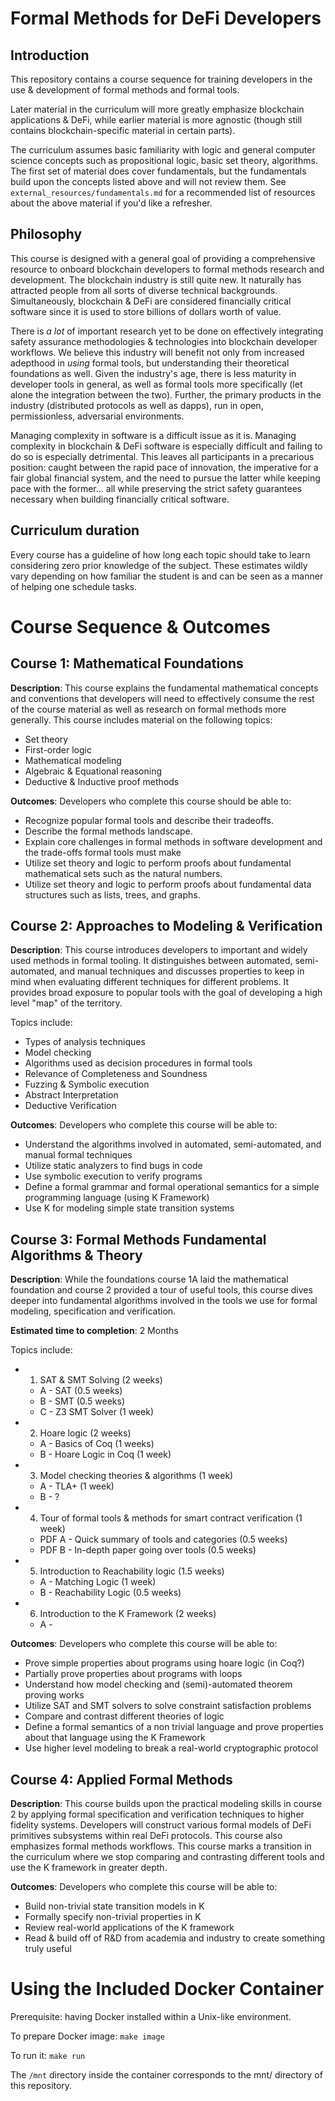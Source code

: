 # Formal Methods for DeFi Developers

## Introduction
This repository contains a course sequence for training developers in the use & development of formal methods and formal tools.

Later material in the curriculum will more greatly emphasize blockchain applications & DeFi, while earlier material is more agnostic (though still contains blockchain-specific material in certain parts).

The curriculum assumes basic familiarity with logic and general computer science concepts such as propositional logic, basic set theory, algorithms. The first set of material does cover fundamentals, but the fundamentals build upon the concepts listed above and will not review them. See `external_resources/fundamentals.md` for a recommended list of resources about the above material if you'd like a refresher.


## Philosophy
This course is designed with a general goal of providing a comprehensive resource to onboard blockchain developers to formal methods research and development. The blockchain industry is still quite new. It naturally has attracted people from all sorts of diverse technical backgrounds. Simultaneously, blockchain & DeFi are considered financially critical software since it is used to store billions of dollars worth of value. 

There is *a lot* of important research yet to be done on effectively integrating safety assurance methodologies & technologies into blockchain developer workflows. We believe this industry will benefit not only from increased adepthood in *using* formal tools, but understanding their theoretical foundations as well. Given the industry's age, there is less maturity in developer tools in general, as well as formal tools more specifically (let alone the integration between the two). Further, the primary products in the industry (distributed protocols as well as dapps), run in open, permissionless, adversarial environments. 

Managing complexity in software is a difficult issue as it is. Managing complexity in blockchain & DeFi software is especially difficult and failing to do so is especially detrimental. This leaves all participants in a precarious position: caught between the rapid pace of innovation, the imperative for a fair global financial system, and the need to pursue the latter while keeping pace with the former... all while preserving the strict safety guarantees necessary when building financially critical software.

## Curriculum duration
Every course has a guideline of how long each topic should take to learn considering zero prior knowledge of the subject. These estimates wildly vary depending on how familiar the student is and can be seen as a manner of helping one schedule tasks.

# Course Sequence & Outcomes

## Course 1: Mathematical Foundations 

**Description**: This course explains the fundamental mathematical concepts and conventions that developers will need to effectively consume the rest of the course material as well as research on formal methods more generally. This course includes material on the following topics:

- Set theory
- First-order logic 
- Mathematical modeling
- Algebraic & Equational reasoning
- Deductive & Inductive proof methods


**Outcomes**: Developers who complete this course should be able to: 
- Recognize popular formal tools and describe their tradeoffs. 
- Describe the formal methods landscape.
- Explain core challenges in formal methods in software development and the trade-offs formal tools must make
- Utilize set theory and logic to perform proofs about fundamental mathematical sets such as the natural numbers.
- Utilize set theory and logic to perform proofs about fundamental data structures such as lists, trees, and graphs.



## Course 2: Approaches to Modeling & Verification
**Description**: This course introduces developers to important and widely used methods in formal tooling. It distinguishes between automated, semi-automated, and manual techniques and discusses properties to keep in mind when evaluating different techniques for different problems. It provides broad exposure to popular tools with the goal of developing a high level "map" of the territory.

Topics include:
- Types of analysis techniques
- Model checking
- Algorithms used as decision procedures in formal tools
- Relevance of Completeness and Soundness
- Fuzzing & Symbolic execution
- Abstract Interpretation
- Deductive Verification


**Outcomes**: Developers who complete this course will be able to:
- Understand the algorithms involved in automated, semi-automated, and manual formal techniques
- Utilize static analyzers to find bugs in code
- Use symbolic execution to verify programs
- Define a formal grammar and formal operational semantics for a simple programming language (using K Framework)
- Use K for modeling simple state transition systems



## Course 3: Formal Methods Fundamental Algorithms & Theory


**Description**: While the foundations course 1A laid the mathematical foundation and course 2 provided a tour of useful tools, this course dives deeper into fundamental algorithms involved in the tools we use for formal modeling, specification and verification.

**Estimated time to completion**: 2 Months

Topics include:
- 1. SAT & SMT Solving (2 weeks)
    * A - SAT (0.5 weeks)
    * B - SMT (0.5 weeks)
    * C - Z3 SMT Solver (1 week)
- 2. Hoare logic (2 weeks)
    * A - Basics of Coq (1 weeks)
    * B - Hoare Logic in Coq (1 week)
- 3. Model checking theories & algorithms (1 week)
    * A - TLA+ (1 week)
    * B - ? 
- 4. Tour of formal tools & methods for smart contract verification (1 week)
    * PDF A - Quick summary of tools and categories (0.5 weeks)
    * PDF B - In-depth paper going over tools       (0.5 weeks)
- 5. Introduction to Reachability logic (1.5 weeks) 
    * A - Matching Logic (1 week)
    * B - Reachability Logic (0.5 weeks)
- 6. Introduction to the K Framework (2 weeks)
    * A - 


**Outcomes**: Developers who complete this course will be able to:
- Prove simple properties about programs using hoare logic (in Coq?)
- Partially prove properties about programs with loops 
- Understand how model checking and (semi)-automated theorem proving works
- Utilize SAT and SMT solvers to solve constraint satisfaction problems
- Compare and contrast different theories of logic 
- Define a formal semantics of a non trivial language and prove properties about that language using the K Framework
- Use higher level modeling to break a real-world cryptographic protocol


## Course 4: Applied Formal Methods

**Description**: This course builds upon the practical modeling skills in course 2 by applying formal specification and verification techniques to higher fidelity systems. Developers will construct various formal models of DeFi primitives subsystems within real DeFi protocols. This course also emphasizes formal methods workflows. This course marks a transition in the curriculum where we stop comparing and contrasting different tools and use the K framework in greater depth.

**Outcomes**: Developers who complete this course will be able to:
- Build non-trivial state transition models in K
- Formally specify non-trivial properties in K
- Review real-world applications of the K framework
- Read & build off of R&D from academia and industry to create something truly useful

# Using the Included Docker Container

Prerequisite: having Docker installed within a Unix-like environment.

To prepare Docker image:
`make image`

To run it:
`make run`

The `/mnt` directory inside the container corresponds to the mnt/ directory of this repository.
